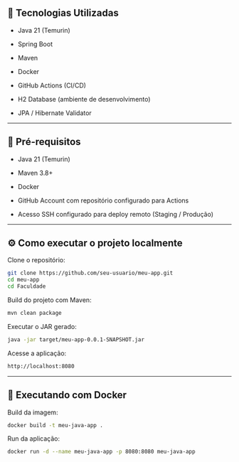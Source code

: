 ## 🚀 Tecnologias Utilizadas
- Java 21 (Temurin)

- Spring Boot

- Maven

- Docker

- GitHub Actions (CI/CD)

- H2 Database (ambiente de desenvolvimento)

- JPA / Hibernate Validator

---

## 🔧 Pré-requisitos

- Java 21 (Temurin)

- Maven 3.8+

- Docker

- GitHub Account com repositório configurado para Actions

- Acesso SSH configurado para deploy remoto (Staging / Produção)

---
## ⚙️ Como executar o projeto localmente

Clone o repositório:
```bash
git clone https://github.com/seu-usuario/meu-app.git
cd meu-app
cd Faculdade
```

Build do projeto com Maven:
```bash
mvn clean package
```

Executar o JAR gerado:
```bash
java -jar target/meu-app-0.0.1-SNAPSHOT.jar
```

Acesse a aplicação:
```bash
http://localhost:8080
```
---
## 🐳 Executando com Docker

Build da imagem:
```bash
docker build -t meu-java-app .
```

Run da aplicação:
```bash
docker run -d --name meu-java-app -p 8080:8080 meu-java-app
```
 
 
